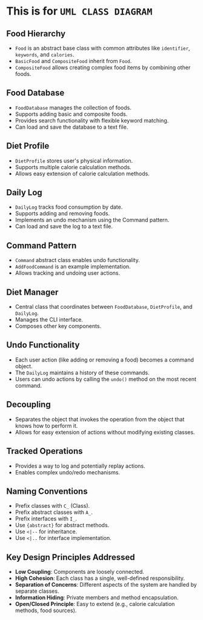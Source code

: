 # This is for `UML CLASS DIAGRAM`

## Food Hierarchy

- `Food` is an abstract base class with common attributes like `identifier`, `keywords`, and `calories`.
- `BasicFood` and `CompositeFood` inherit from `Food`.
- `CompositeFood` allows creating complex food items by combining other foods.

## Food Database

- `FoodDatabase` manages the collection of foods.
- Supports adding basic and composite foods.
- Provides search functionality with flexible keyword matching.
- Can load and save the database to a text file.

## Diet Profile

- `DietProfile` stores user's physical information.
- Supports multiple calorie calculation methods.
- Allows easy extension of calorie calculation methods.

## Daily Log

- `DailyLog` tracks food consumption by date.
- Supports adding and removing foods.
- Implements an undo mechanism using the Command pattern.
- Can load and save the log to a text file.

## Command Pattern

- `Command` abstract class enables undo functionality.
- `AddFoodCommand` is an example implementation.
- Allows tracking and undoing user actions.

## Diet Manager

- Central class that coordinates between `FoodDatabase`, `DietProfile`, and `DailyLog`.
- Manages the CLI interface.
- Composes other key components.

## Undo Functionality

- Each user action (like adding or removing a food) becomes a command object.
- The `DailyLog` maintains a history of these commands.
- Users can undo actions by calling the `undo()` method on the most recent command.

## Decoupling

- Separates the object that invokes the operation from the object that knows how to perform it.
- Allows for easy extension of actions without modifying existing classes.

## Tracked Operations

- Provides a way to log and potentially replay actions.
- Enables complex undo/redo mechanisms.

## Naming Conventions

- Prefix classes with `C_` (Class).
- Prefix abstract classes with `A_`.
- Prefix interfaces with `I_`.
- Use `{abstract}` for abstract methods.
- Use `<|--` for inheritance.
- Use `<|..` for interface implementation.

## Key Design Principles Addressed

- **Low Coupling**: Components are loosely connected.
- **High Cohesion**: Each class has a single, well-defined responsibility.
- **Separation of Concerns**: Different aspects of the system are handled by separate classes.
- **Information Hiding**: Private members and method encapsulation.
- **Open/Closed Principle**: Easy to extend (e.g., calorie calculation methods, food sources).
